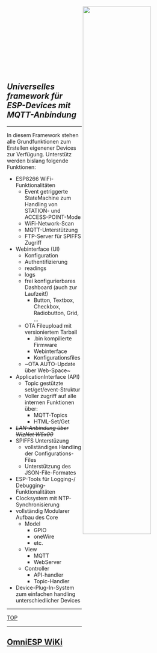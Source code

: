 # <img src="https://github.com/Pfannex/OmniESP/wiki/pics/OmniESP.png" width="60%" align="right" align="top"/><br />
<br />
<br />
<br />
<br />
<br />
<br />
<br />

## _Universelles framework für ESP-Devices mit MQTT-Anbindung_
***

In diesem Framework stehen alle Grundfunktionen zum Erstellen eigenener Devices zur Verfügung.
Unterstütz werden bislang folgende Funktionen:

- ESP8266 WiFi-Funktionalitäten
  - Event getriggerte StateMachine zum Handling von STATION- und ACCESS-POINT-Mode
  - WiFi-Network-Scan
  - MQTT-Unterstützung
  - FTP-Server für SPIFFS Zugriff
- Webinterface (UI)
  - Konfiguration
  - Authentifizierung
  - readings
  - logs
  - frei konfigurierbares Dashboard (auch zur Laufzeit!)
    - Button, Textbox, Checkbox, Radiobutton, Grid, ...
  - OTA Fileupload mit versioniertem Tarball
    - .bin kompilierte Firmware
    - Webinterface
    - Konfigurationsfiles
  - ~OTA AUTO-Update über Web-Space~
- ApplicationInterface (API)
  - Topic gestützte set/get/event-Struktur
  - Voller zugriff auf alle internen Funktionen über:
    - MQTT-Topics
    - HTML-Set/Get
- ~~_LAN-Anbindung über WizNet W5x00_~~
- SPIFFS Unterstüzung
  - vollständiges Handling der Configurations-Files
  - Unterstützung des JSON-File-Formates
- ESP-Tools für Logging-/ Debugging-Funktionalitäten
- Clocksystem mit NTP-Synchronisierung
- vollständig Modularer Aufbau des Core
  - Model
    - GPIO
    - oneWire
    - etc.
  - View
    - MQTT
    - WebServer
  - Controller
    - API-handler
    - Topic-Handler
- Device-Plug-In-System zum einfachen handling unterschiedlicher Devices  

***

[TOP](../../OmniESP/wiki#omniesp)

***    

## **[OmniESP WiKi](https://github.com/Pfannex/OmniESP/wiki)**
